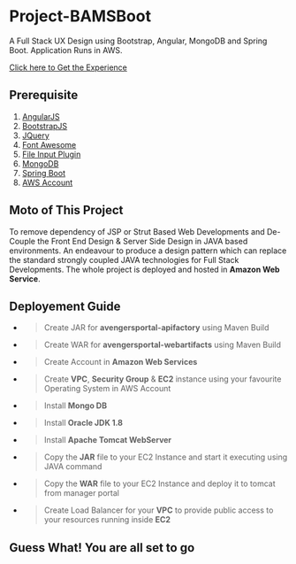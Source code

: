 # Project-BAMSBoot
A Full Stack UX Design using Bootstrap, Angular, MongoDB and Spring Boot. Application Runs in AWS.

[Click here to Get the Experience](http://Riyo14-LB-48091037.ap-south-1.elb.amazonaws.com/avengersportal-webartifacts/)

## Prerequisite

1. [AngularJS](https://angularjs.org/)
2. [BootstrapJS](https://getbootstrap.com/)
3. [JQuery](https://jquery.com/)
4. [Font Awesome](https://fontawesome.com/)
5. [File Input Plugin](http://plugins.krajee.com/file-input)
6. [MongoDB](https://www.mongodb.com/)
7. [Spring Boot](https://projects.spring.io/spring-boot/)
8. [AWS Account](https://aws.amazon.com/)

## Moto of This Project

To remove dependency of JSP or Strut Based Web Developments and De-Couple the Front End Design & Server Side Design in JAVA based environments. An endeavour to produce a design pattern which can replace the standard strongly coupled JAVA technologies for Full Stack Developments. The whole project is deployed and hosted in **Amazon Web Service**. 

## Deployement Guide

* > Create JAR for **avengersportal-apifactory** using Maven Build
* > Create WAR for **avengersportal-webartifacts** using Maven Build
* > Create Account in **Amazon Web Services**
* > Create **VPC**, **Security Group** & **EC2** instance using your favourite Operating System in AWS Account
* > Install **Mongo DB**
* > Install **Oracle JDK 1.8**
* > Install **Apache Tomcat WebServer**
* > Copy the **JAR** file to your EC2 Instance and start it executing using JAVA command
* > Copy the **WAR** file to your EC2 Instance and deploy it to tomcat from manager portal
* > Create Load Balancer for your **VPC** to provide public access to your resources running inside **EC2**

## Guess What! You are all set to go
